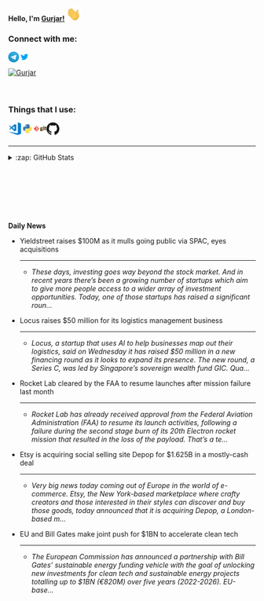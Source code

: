 #### Hello, I'm [Gurjar!](https://GurjarKing.github.io) <img src="https://raw.githubusercontent.com/ABSphreak/ABSphreak/master/gifs/Hi.gif" width="30px"></h2>


### Connect with me:

[<img align="left" alt="Gurjar | Telegram" width="22px" src="https://raw.githubusercontent.com/github/explore/80688e429a7d4ef2fca1e82350fe8e3517d3494d/topics/telegram/telegram.png" />][Telegram]
[<img align="left" alt="Gurjar | Twitter" width="22px" src="https://raw.githubusercontent.com/github/explore/80688e429a7d4ef2fca1e82350fe8e3517d3494d/topics/twitter/twitter.png" />][Twitter]
<br >
<br >
<a href="https://github.com/GurjarKing"><img src="https://komarev.com/ghpvc/?username=GurjarKing" alt="Gurjar" /></a> <br />
<br />
<br />
<!-- <br >

![](https://visitor-badge.glitch.me/badge?page_id=GurjarKing)

<br /> -->

### Things that I use:

[<img align="left" alt="Visual Studio Code" width="26px" src="https://raw.githubusercontent.com/github/explore/80688e429a7d4ef2fca1e82350fe8e3517d3494d/topics/visual-studio-code/visual-studio-code.png" />][VSCode]
[<img align="left" alt="Python" width="26px" src="https://raw.githubusercontent.com/github/explore/80688e429a7d4ef2fca1e82350fe8e3517d3494d/topics/python/python.png" />][Python]
[<img align="left" alt="Git" width="26px" src="https://raw.githubusercontent.com/github/explore/80688e429a7d4ef2fca1e82350fe8e3517d3494d/topics/git/git.png" />][Git]
[<img align="left" alt="GitHub" width="26px" src="https://raw.githubusercontent.com/github/explore/78df643247d429f6cc873026c0622819ad797942/topics/github/github.png" />][Github]

<br />
<br />

---
<details>
  <summary>:zap: GitHub Stats</summary>

<img align="left" alt="Gurjar's Github Stats" src="https://github-readme-stats.vercel.app/api?username=GurjarKing&show_icons=true&hide_border=true&count_private=true&include_all_commit=true&theme=algolia" />

</details>

<!-- ### 🔔 My latest tweet
<a href="https://twitter.com/Gurjar_King43" target="_blank">
	<img src="https://github.com/GurjarKing/GurjarKing/raw/master/tweet.png" width="70%" align="center" alt="Click to view on Twitter" title="My latest tweet, as an image"/>
</a> -->
<br>

<pre>

</pre>

<!-- **Quote of the hour:**

{qoth}

~ {qoth_author}
<pre>

</pre> -->
<br>
<pre>


</pre>
<strong>Daily News</strong>
  
  - Yieldstreet raises $100M as it mulls going public via SPAC, eyes acquisitions
     <hr/>
     
      - *These days, investing goes way beyond the stock market. And in recent years there’s been a growing number of startups which aim to give more people access to a wider array of investment opportunities. Today, one of those startups has raised a significant roun…*
     
  - Locus raises $50 million for its logistics management business
      <hr/>
      
      - *Locus, a startup that uses AI to help businesses map out their logistics, said on Wednesday it has raised $50 million in a new financing round as it looks to expand its presence. The new round, a Series C, was led by Singapore’s sovereign wealth fund GIC. Qua…*
      
  - Rocket Lab cleared by the FAA to resume launches after mission failure last month
      <hr/>
      
      - *Rocket Lab has already received approval from the Federal Aviation Administration (FAA) to resume its launch activities, following a failure during the second stage burn of its 20th Electron rocket mission that resulted in the loss of the payload. That’s a te…*
      
  - Etsy is acquiring social selling site Depop for $1.625B in a mostly-cash deal
      <hr/>
      
      - *Very big news today coming out of Europe in the world of e-commerce. Etsy, the New York-based marketplace where crafty creators and those interested in their styles can discover and buy those goods, today announced that it is acquiring Depop, a London-based m…*
       
  - EU and Bill Gates make joint push for $1BN to accelerate clean tech
      <hr/>
       
       - *The European Commission has announced a partnership with Bill Gates’ sustainable energy funding vehicle with the goal of unlocking new investments for clean tech and sustainable energy projects totalling up to $1BN (€820M) over five years (2022-2026). EU-base…*
      

<br />

[VSCode]: https://code.visualstudio.com/
[Python]: https://www.python.org/
[Git]: https://git-scm.com/
[Github]: https://github.com/
[Telegram]: https://t.me/Gurjar_King/
[Twitter]: https://twitter.com/Gurjar_King43/
